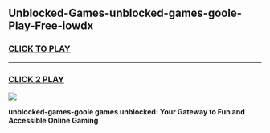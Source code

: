 
## Unblocked-Games-unblocked-games-goole-Play-Free-iowdx
<h3>
<a href="https://premium76.site?title=unblocked-games-goole&ref=10A">CLICK TO PLAY</a></h3>
<hr>

<h3>
<a href="https://premium76.site?title=unblocked-games-goole&ref=10A">CLICK 2 PLAY</a>
  
</h3>

<a href="https://premium76.site?title=unblocked-games-goole&ref=10A"><img src="https://clearcache.store/games.png"></a>


**unblocked-games-goole games unblocked: Your Gateway to Fun and Accessible Online Gaming**
